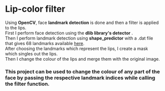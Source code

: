 # Lip-color filter
Using **OpenCV**, face **landmark detection** is done and then a filter is applied to the lips.  
First I perform face detection using the **dlib library's detector** .  
Then I perform landmark detection using **shape_predictor** with a .dat file that gives 68 landmarks available [here]( https://github.com/davisking/dlib-models/blob/master/shape_predictor_68_face_landmarks.dat.bz2).    
After choosing the landmarks which represent the lips, I create a mask which singles out the lips.  
Then I change the colour of the lips and merge them with the original image.  

### This project can be used to change the colour of any part of the face by passing the respective landmark indices while calling the filter function.
